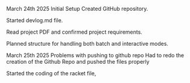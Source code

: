 March 24th 2025 Initial Setup
Created GitHub repository.

Started devlog.md file.

Read project PDF and confirmed project requirements.

Planned structure for handling both batch and interactive modes.

March 25th 2025 Problems with pushing to github repo
Had to redo the creation of the Github Repo and pushed the files properly

Started the coding of the racket file,
